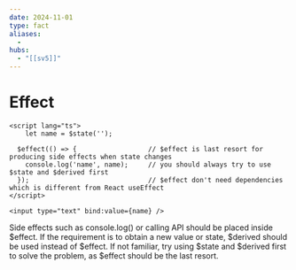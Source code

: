 ```yaml
---
date: 2024-11-01
type: fact
aliases:
  -
hubs:
  - "[[sv5]]"
---
```


# Effect

```svelte
<script lang="ts">
	let name = $state('');

  $effect(() => {                  // $effect is last resort for producing side effects when state changes
    console.log('name', name);     // you should always try to use $state and $derived first
  });                              // $effect don't need dependencies which is different from React useEffect
</script>

<input type="text" bind:value={name} />

```

Side effects such as console.log() or calling API should be placed inside $effect. If the requirement is to obtain a new value or state, $derived should be used instead of $effect. If not familiar, try using $state and $derived first to solve the problem, as $effect should be the last resort.
